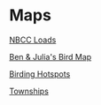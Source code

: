 # Maps

[NBCC Loads](https://www.google.com/maps/d/edit?mid=1f1dnlvM7EkET8hemzLs3I6h0EKCZqtw&usp=sharing)

[Ben & Julia's Bird Map](https://www.google.com/maps/d/edit?mid=1xEkNH5ttVa9hp7mgtAV3Ge59rQYrUIo&usp=sharing)

[Birding Hotspots](https://www.google.com/maps/d/edit?mid=1wlCWGamdDYqvzLHoyxdjmg-xaReITWE&usp=sharing)

[Townships](https://www.google.com/maps/d/edit?mid=1LE_RTE5UOPVtb-BmgLKbVif-YDmdWek&usp=sharing)

